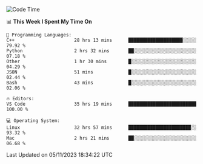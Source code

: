 
<!--START_SECTION:waka-->
![Code Time](http://img.shields.io/badge/Code%20Time-1%2C279%20hrs%2028%20mins-blue)

📊 **This Week I Spent My Time On** 

```text
💬 Programming Languages: 
C++                      28 hrs 13 mins      ████████████████████░░░░░   79.92 % 
Python                   2 hrs 32 mins       ██░░░░░░░░░░░░░░░░░░░░░░░   07.18 % 
Other                    1 hr 30 mins        █░░░░░░░░░░░░░░░░░░░░░░░░   04.29 % 
JSON                     51 mins             █░░░░░░░░░░░░░░░░░░░░░░░░   02.44 % 
Bash                     43 mins             █░░░░░░░░░░░░░░░░░░░░░░░░   02.06 % 

🔥 Editors: 
VS Code                  35 hrs 19 mins      █████████████████████████   100.00 % 

💻 Operating System: 
Linux                    32 hrs 57 mins      ███████████████████████░░   93.32 % 
Mac                      2 hrs 21 mins       ██░░░░░░░░░░░░░░░░░░░░░░░   06.68 % 
```


 Last Updated on 05/11/2023 18:34:22 UTC
<!--END_SECTION:waka-->

